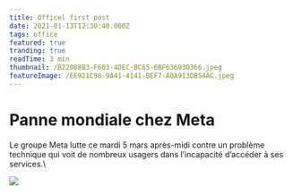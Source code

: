 ```yaml
---
title: Officel first post
date: 2021-01-13T12:30:40.000Z
tags: office
featured: true
tranding: true
readTime: 3 min
thumbnail: /B22088B3-F603-4DEC-BC85-6BF63693D366.jpeg
featureImage: /EE921C98-9A41-4141-BEF7-A0A913DB54AC.jpeg
---
```


# Panne mondiale chez Meta

Le groupe Meta lutte ce mardi 5 mars après-midi contre un problème technique qui voit de nombreux usagers dans l’incapacité d’accéder à ses services.\


![](/3CC8F645-73BF-4EC6-95DF-1D6B885595D3.jpeg)

###
